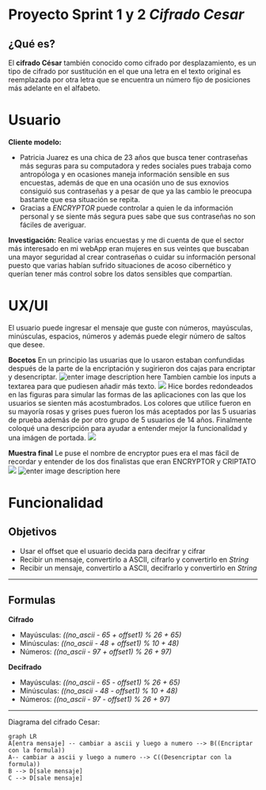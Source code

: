 # Proyecto Sprint 1 y 2 *Cifrado Cesar*

## ¿Qué es?

El **cifrado César** también conocido como cifrado por desplazamiento, es un tipo de cifrado por sustitución en el que una letra en el texto original es reemplazada por otra letra que se encuentra un número fijo de posiciones más adelante en el alfabeto.


# Usuario
**Cliente modelo:**
 - Patricia Juarez es una chica de 23 años que busca tener contraseñas más seguras para su computadora y redes sociales pues trabaja como antropóloga y en ocasiones maneja información sensible en sus encuestas, además de que en una ocasión uno de sus exnovios consiguió sus contraseñas y a pesar de que ya las cambio le preocupa bastante que esa situación se repita.
 - Gracias a *ENCRYPTOR* puede controlar a quien le da información personal y se siente más segura pues sabe que sus contraseñas no son fáciles de averiguar.

**Investigación:**
Realice varias encuestas y me di cuenta de que el sector más interesado en mi webApp eran mujeres en sus veintes que buscaban una mayor seguridad al crear contraseñas o cuidar su información personal puesto que varias habían sufrido situaciones de acoso cibernético y querían tener más control sobre los datos sensibles que compartían.

# UX/UI
El usuario puede ingresar el mensaje que guste con números, mayúsculas, minúsculas, espacios, números y además puede elegir número de saltos que desee.

**Bocetos**
En un principio las usuarias que lo usaron estaban confundidas después de la parte de la encriptación y sugirieron dos cajas para encriptar y desencriptar.
![enter image description here](https://image.ibb.co/m0SnXy/b1.png)
Tambien cambie los inputs a textarea para que pudiesen añadir más texto.
![
](https://image.ibb.co/fx1ECy/b2.png)
Hice bordes redondeados en las figuras para simular las formas de las aplicaciones con las que los usuarios se sienten más acostumbrados.
Los colores que utilice fueron en su mayoría rosas y grises pues fueron los más aceptados por las 5 usuarias de prueba además de por otro grupo de 5 usuarios de 14 años.
Finalmente coloqué una descripción para ayudar a entender mejor la funcionalidad y una imágen de portada.
![
](https://image.ibb.co/cYoSXy/b3.png)

**Muestra final** 
Le puse el nombre de encryptor pues era el mas fácil de recordar y entender de los dos finalistas que eran ENCRYPTOR y CRIPTATO
![
](https://image.ibb.co/e8iuCy/b4.png)
![enter image description here](https://image.ibb.co/idaVkJ/b5.png)





# Funcionalidad

## Objetivos
 - Usar el offset que el usuario decida para decifrar y cifrar
 - Recibir un mensaje, convertirlo a ASCII, cifrarlo y convertirlo en *String*
 -  Recibir un mensaje, convertirlo a ASCII, decifrarlo y convertirlo en *String*
***

## Formulas
**Cifrado**

 - Mayúsculas: *((no_ascii  -  65  +  offset1) %  26  +  65)*
 - Minúsculas: *((no_ascii  -  48  +  offset1) %  10  +  48)*
 - Números: *((no_ascii  -  97  +  offset1) %  26  +  97)*

**Decifrado**
- Mayúsculas: *((no_ascii  -  65  -  offset1) %  26  +  65)*
 - Minúsculas: *((no_ascii  -  48  -  offset1) %  10  +  48)*
 - Números: *((no_ascii  -  97  -  offset1) %  26  +  97)*
***
Diagrama del cifrado Cesar:

```mermaid
graph LR
A[entra mensaje] -- cambiar a ascii y luego a numero --> B((Encriptar con la formula))
A-- cambiar a ascii y luego a numero --> C((Desencriptar con la formula))
B --> D[sale mensaje]
C --> D[sale mensaje]

```
